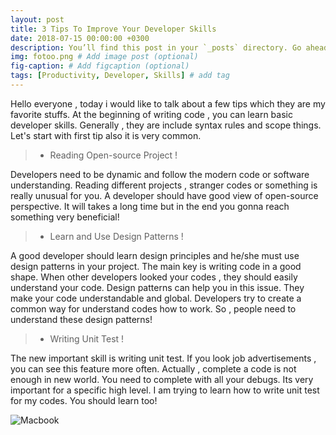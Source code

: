 ```yaml
---
layout: post
title: 3 Tips To Improve Your Developer Skills
date: 2018-07-15 00:00:00 +0300
description: You’ll find this post in your `_posts` directory. Go ahead and edit it and re-build the site to see your changes. # Add post description (optional)
img: fotoo.png # Add image post (optional)
fig-caption: # Add figcaption (optional)
tags: [Productivity, Developer, Skills] # add tag
---
```


Hello everyone , today i would like to talk about a few tips which they are my favorite stuffs. At the beginning of writing code , you can learn basic developer skills. Generally , they are include syntax rules and scope things. Let's start with first tip also it is very common.

> * Reading Open-source Project !

Developers need to be dynamic and follow the modern code or software understanding. Reading different projects , stranger codes or something is really unusual for you. A developer should have good view of open-source perspective. It will takes a long time but in the end you gonna reach something very beneficial!

> * Learn and Use Design Patterns !

A good developer should learn design principles and he/she must use design patterns in your project. The main key is writing code in a good shape. When other developers looked your codes , they should easily understand your code. Design patterns can help you in this issue. They make your code understandable and global. Developers try to create a common way for understand codes how to work. So , people need to understand these design patterns!

> * Writing Unit Test !

The new important skill is writing unit test. If you look job advertisements , you can see this feature more often. Actually , complete a code is not enough in new world. You need to complete with all your debugs. Its very important for a specific high level. I am trying to learn how to write unit test for my codes. You should learn too!

![Macbook]({{site.baseurl}}/assets/img/mac.jpg)

